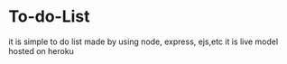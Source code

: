 # To-do-List
 it is simple to do list made by using node, express, ejs,etc it is live model hosted on heroku
